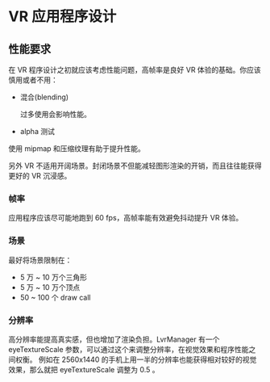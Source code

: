 # VR 应用程序设计

## 性能要求
在 VR 程序设计之初就应该考虑性能问题，高帧率是良好 VR 体验的基础。你应该慎用或者不用：

* 混合(blending)

	过多使用会影响性能。

* alpha 测试

使用 mipmap 和压缩纹理有助于提升性能。

	
另外 VR 不适用开阔场景。封闭场景不但能减轻图形渲染的开销，而且往往能获得更好的 VR 沉浸感。

### 帧率

应用程序应该尽可能地跑到 60 fps，高帧率能有效避免抖动提升 VR 体验。


### 场景

最好将场景限制在：

* 5 万 ~ 10 万个三角形
* 5 万 ~ 10 万个顶点
* 50 ~ 100 个 draw call

### 分辨率

高分辨率能提高真实感，但也增加了渲染负担。LvrManager 有一个 eyeTextureScale 参数，可以通过这个来调整分辨率，在视觉效果和程序性能之间权衡。
例如在 2560x1440 的手机上用一半的分辨率也能获得相对较好的视觉效果，那么就把 eyeTextureScale 调整为 0.5 。

